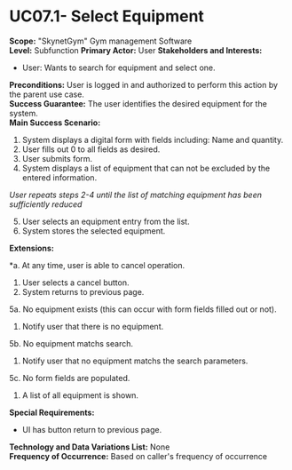 UC07.1- Select Equipment
=======================

**Scope:** "SkynetGym" Gym management Software  
**Level:** Subfunction
**Primary Actor:** User
**Stakeholders and Interests:**

- User: Wants to search for equipment and select one.

**Preconditions:** User is logged in and authorized to perform this action by the parent use case.  
**Success Guarantee:** The user identifies the desired equipment for the system.  
**Main Success Scenario:**

1. System displays a digital form with fields including: Name and quantity.
2. User fills out 0 to all fields as desired.
3.	User submits form.
4. System displays a list of equipment that can not be excluded by the entered information.

 *User repeats steps 2-4 until the list of matching equipment has been sufficiently reduced*

5. User selects an equipment entry from the list.
6. System stores the selected equipment.

**Extensions:**

*a. At any time, user is able to cancel operation.

1. User selects a cancel button.
2. System returns to previous page.

5a. No equipment exists (this can occur with form fields filled out or not).

1.	Notify user that there is no equipment.

5b. No equipment matchs search.

1.	Notify user that no equipment matchs the search parameters.

5c. No form fields are populated.

1. A list of all equipment is shown.

**Special Requirements:**

- UI has button return to previous page.

**Technology and Data Variations List:** None  
**Frequency of Occurrence:** Based on caller's frequency of occurrence

